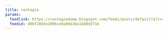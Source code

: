 ```yaml
---
title: contagio
params:
  feedlink: https://contagiodump.blogspot.com/feeds/posts/default?alt=rss
  feedid: d0bf28b5e109bce0a9bb36a1b08d3716
---
```


